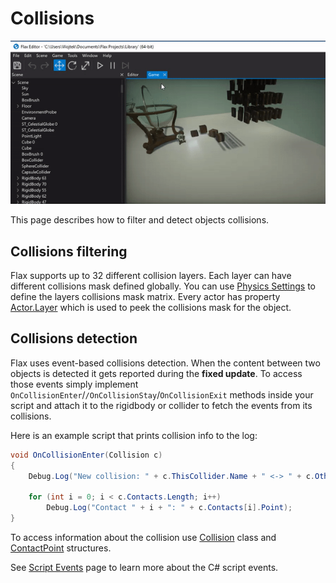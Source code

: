 # Collisions

![Collisions](media/physics3.gif)

This page describes how to filter and detect objects collisions.

## Collisions filtering

Flax supports up to 32 different collision layers. Each layer can have different collisions mask defined globally.
You can use [Physics Settings](physics-settings.md) to define the layers collisions mask matrix.
Every actor has property [Actor.Layer](https://docs.flaxengine.com/api/FlaxEngine.Actor.html#FlaxEngine_Actor_Layer) which is used to peek the collisions mask for the object.

## Collisions detection

Flax uses event-based collisions detection. When the content between two objects is detected it gets reported during the **fixed update**. To access those events simply implement `OnCollisionEnter`/`/OnCollisionStay`/`OnCollisionExit` methods inside your script and attach it to the rigidbody or collider to fetch the events from its collisions.

Here is an example script that prints collision info to the log:

```cs
void OnCollisionEnter(Collision c)
{
    Debug.Log("New collision: " + c.ThisCollider.Name + " <-> " + c.OtherCollider.Name);

    for (int i = 0; i < c.Contacts.Length; i++)
        Debug.Log("Contact " + i + ": " + c.Contacts[i].Point);
}
```

To access information about the collision use [Collision](https://docs.flaxengine.com/api/FlaxEngine.Collision.html) class and [ContactPoint](https://docs.flaxengine.com/api/FlaxEngine.ContactPoint.html) structures.

See [Script Events](../scripting/events.md) page to learn more about the C# script events.



